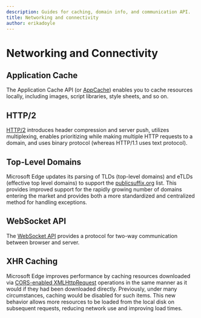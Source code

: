 ```yaml
---
description: Guides for caching, domain info, and communication API.
title: Networking and connectivity
author: erikadoyle
---
```


# Networking and Connectivity 

## Application Cache
The Application Cache API (or [AppCache](./application-cache)) enables you to cache resources locally, including images, script libraries, style sheets, and so on. 

## HTTP/2

[HTTP/2](./HTTP2) introduces header compression and server push, utilizes multiplexing, enables prioritizing while making multiple HTTP requests to a domain, and uses binary protocol (whereas HTTP/1.1 uses text protocol).

## Top-Level Domains

Microsoft Edge updates its parsing of TLDs (top-level domains) and eTLDs (effective top level domains) to support the [publicsuffix.org](http://go.microsoft.com/fwlink/p/?LinkId=524481) list. This provides improved support for the rapidly growing number of domains entering the market and provides both a more standardized and centralized method for handling exceptions.

## WebSocket API
The [WebSocket API](./webSocket) provides a protocol for two-way communication between browser and server. 

## XHR Caching

Microsoft Edge improves performance by caching resources downloaded via [CORS-enabled XMLHttpRequest](https://msdn.microsoft.com/library/hh673569(v=vs.85).aspx) operations in the same manner as it would if they had been downloaded directly. Previously, under many circumstances, caching would be disabled for such items. This new behavior allows more resources to be loaded from the local disk on subsequent requests, reducing network use and improving load times.

